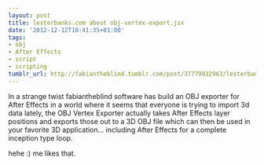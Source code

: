 ```yaml
---
layout: post
title: lesterbanks.com about obj-vertex-export.jsx
date: '2012-12-12T10:41:35+01:00'
tags:
- obj
- After Effects
- script
- scripting
tumblr_url: http://fabiantheblind.tumblr.com/post/37779932963/lesterbanks-com-about-obj-vertex-export-jsx
---
```


  In a strange twist fabiantheblind software has build an OBJ exporter for After Effects in a world where it seems that everyone is trying to import 3d data lately, the OBJ Vertex Exporter actually takes After Effects layer positions and exports those out to a 3D OBJ file which can then be used in your favorite 3D application… including After Effects for a complete inception type loop.


hehe :)
me likes that.
